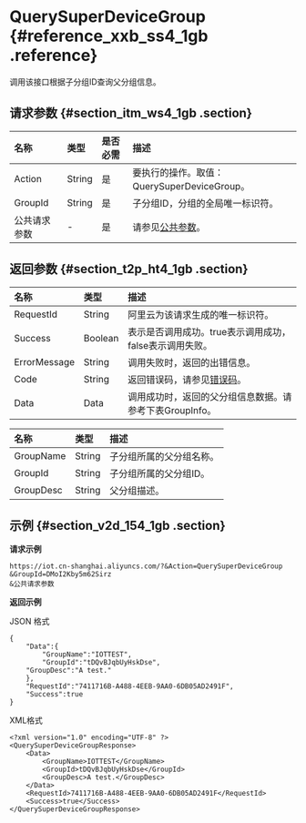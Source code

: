 # QuerySuperDeviceGroup {#reference_xxb_ss4_1gb .reference}

调用该接口根据子分组ID查询父分组信息。

## 请求参数 {#section_itm_ws4_1gb .section}

|名称|类型|是否必需|描述|
|:-|:-|:---|:-|
|Action|String|是|要执行的操作。取值：QuerySuperDeviceGroup。|
|GroupId|String|是|子分组ID，分组的全局唯一标识符。|
|公共请求参数|-|是|请参见[公共参数](intl.zh-CN/云端开发指南/云端API参考/公共参数.md#)。|

## 返回参数 {#section_t2p_ht4_1gb .section}

|名称|类型|描述|
|:-|:-|:-|
|RequestId|String|阿里云为该请求生成的唯一标识符。|
|Success|Boolean|表示是否调用成功。true表示调用成功，false表示调用失败。|
|ErrorMessage|String|调用失败时，返回的出错信息。|
|Code|String|返回错误码，请参见[错误码](intl.zh-CN/云端开发指南/云端API参考/错误码.md#)。|
|Data|Data|调用成功时，返回的父分组信息数据。请参考下表GroupInfo。|

|名称|类型|描述|
|:-|:-|:-|
|GroupName|String|子分组所属的父分组名称。|
|GroupId|String|子分组所属的父分组ID。|
|GroupDesc|String|父分组描述。|

## 示例 {#section_v2d_154_1gb .section}

**请求示例**

```
https://iot.cn-shanghai.aliyuncs.com/?&Action=QuerySuperDeviceGroup
&GroupId=DMoI2Kby5m62Sirz
&公共请求参数
```

**返回示例**

JSON 格式

```
{
    "Data":{
        "GroupName":"IOTTEST",
        "GroupId":"tDQvBJqbUyHskDse",
	"GroupDesc":"A test."
    },
    "RequestId":"7411716B-A488-4EEB-9AA0-6DB05AD2491F",
    "Success":true
}
```

XML格式

```
<?xml version="1.0" encoding="UTF-8" ?>
<QuerySuperDeviceGroupResponse>
	<Data>
	    <GroupName>IOTTEST</GroupName>
	    <GroupId>tDQvBJqbUyHskDse</GroupId>
	    <GroupDesc>A test.</GroupDesc>
	</Data>
	<RequestId>7411716B-A488-4EEB-9AA0-6DB05AD2491F</RequestId>
	<Success>true</Success>
</QuerySuperDeviceGroupResponse>
```

